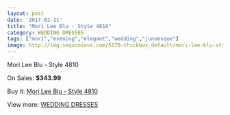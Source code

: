 ```yaml
---
layout: post
date: '2017-02-11'
title: "Mori Lee Blu - Style 4810"
category: WEDDING DRESSES
tags: ["mori","evening","elegant","wedding","junoesque"]
image: http://img.sequinious.com/5170-thickbox_default/mori-lee-blu-style-4810.jpg
---
```

Mori Lee Blu - Style 4810

On Sales: **$343.99**
<a href="https://www.sequinious.com/wedding-dresses/2151-mori-lee-blu-style-4810.html"><amp-img layout="responsive" width="600" height="600" src="//img.sequinious.com/5170-thickbox_default/mori-lee-blu-style-4810.jpg" alt="Mori Lee Blu - Style 4810 0" /></a>

Buy it: [Mori Lee Blu - Style 4810](https://www.sequinious.com/wedding-dresses/2151-mori-lee-blu-style-4810.html "Mori Lee Blu - Style 4810")

View more: [WEDDING DRESSES](https://www.sequinious.com/2-wedding-dresses "WEDDING DRESSES")